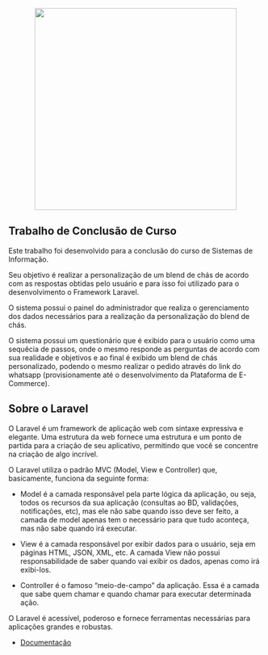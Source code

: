  <p align="center"><a href="https://omeucha.com/" target="_blank"><img src="https://omeucha.com/wp-content/themes/omeuchaoficial/assets/img/logo.png" width="400"></a></p>

## Trabalho de Conclusão de Curso

<p>Este trabalho foi desenvolvido para a conclusão do curso de Sistemas de Informação.</p>

<p>Seu objetivo é realizar a personalização de um blend de chás de acordo com as respostas obtidas pelo usuário e para isso foi 
utilizado para o desenvolvimento o Framework Laravel.</p>

<p>O sistema possui o painel do administrador que realiza o gerenciamento dos dados necessários para a realização da personalização
do blend de chás.</p>

<p>O sistema possui um questionário que é exibido para o usuário como uma sequêcia de passos, onde o mesmo responde as perguntas
de acordo com sua realidade e objetivos e ao final é  exibido um blend de chás personalizado, podendo o mesmo realizar o pedido
através do link do whatsapp (provisionamente até o desenvolvimento da Plataforma de E-Commerce).</p>

## Sobre o Laravel

O Laravel é um framework de aplicação web com sintaxe expressiva e elegante. Uma estrutura da web fornece uma estrutura e um ponto de partida para a criação de seu aplicativo, permitindo que você se concentre na criação de algo incrível.

O Laravel utiliza o padrão MVC (Model, View e Controller) que, basicamente, funciona da seguinte forma:

- Model é a camada responsável pela parte lógica da aplicação, ou seja, todos os recursos da sua aplicação (consultas ao BD, validações, notificações, etc), mas ele não sabe quando isso deve ser feito, a camada de model apenas tem o necessário para que tudo aconteça, mas não sabe quando irá executar.

- View é a camada responsável por exibir dados para o usuário, seja em páginas HTML, JSON, XML, etc. A camada View não possui responsabilidade de saber quando vai exibir os dados, apenas como irá exibi-los.

- Controller é o famoso “meio-de-campo” da aplicação. Essa é a camada que sabe quem chamar e quando chamar para executar determinada ação.

O Laravel é acessível, poderoso e fornece ferramentas necessárias para aplicações grandes e robustas.

- [Documentação](https://laravel.com/docs) 

